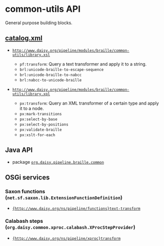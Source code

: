 # common-utils API

General purpose building blocks.

## <a href="resources/META-INF/catalog.xml" class="source">catalog.xml</a>

- <a href="resources/xml/library.xsl" class="apidoc">`http://www.daisy.org/pipeline/modules/braille/common-utils/library.xsl`</a>
  - `pf:transform`: Query a text transformer and apply it to a string.
  - `brl:unicode-braille-to-escape-sequence`
  - `brl:unicode-braille-to-nabcc`
  - `brl:nabcc-to-unicode-braille`

- <a href="resources/xml/library.xpl" class="apidoc">`http://www.daisy.org/pipeline/modules/braille/common-utils/library.xpl`</a>
  - `px:transform`: Query an XML transformer of a certain type and apply it to a node.
  - `px:mark-transitions`
  - `px:select-by-base`
  - `px:select-by-positions`
  - `px:validate-braille`
  - `px:xslt-for-each`

## Java API

- package <a href="java/org/daisy/pipeline/braille/common/" class="apidoc">`org.daisy.pipeline.braille.common`</a>

## OSGi services

### Saxon functions (`net.sf.saxon.lib.ExtensionFunctionDefinition`)

- [`{http://www.daisy.org/ns/pipeline/functions}text-transform`](java/org/daisy/pipeline/braille/common/saxon/impl/TextTransformDefinition.java)

### Calabash steps (`org.daisy.common.xproc.calabash.XProcStepProvider`)

- [`{http://www.daisy.org/ns/pipeline/xproc}transform`](java/org/daisy/pipeline/braille/common/calabash/impl/PxTransformStep.java)


<link rev="dp2:doc" href="./"/>
<link rel="rdf:type" href="http://www.daisy.org/ns/pipeline/apidoc"/>
